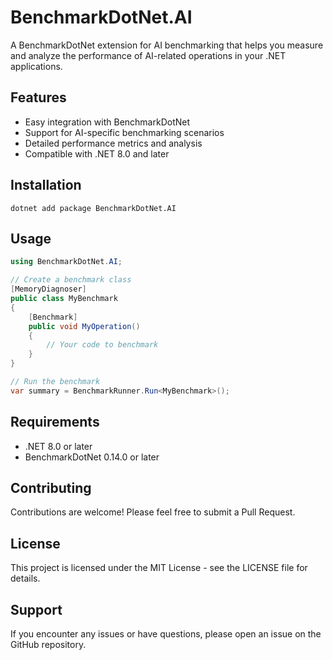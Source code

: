 # BenchmarkDotNet.AI

A BenchmarkDotNet extension for AI benchmarking that helps you measure and analyze the performance of AI-related operations in your .NET applications.

## Features

- Easy integration with BenchmarkDotNet
- Support for AI-specific benchmarking scenarios
- Detailed performance metrics and analysis
- Compatible with .NET 8.0 and later

## Installation

```shell
dotnet add package BenchmarkDotNet.AI
```

## Usage

```csharp
using BenchmarkDotNet.AI;

// Create a benchmark class
[MemoryDiagnoser]
public class MyBenchmark
{
    [Benchmark]
    public void MyOperation()
    {
        // Your code to benchmark
    }
}

// Run the benchmark
var summary = BenchmarkRunner.Run<MyBenchmark>();
```

## Requirements

- .NET 8.0 or later
- BenchmarkDotNet 0.14.0 or later

## Contributing

Contributions are welcome! Please feel free to submit a Pull Request.

## License

This project is licensed under the MIT License - see the LICENSE file for details.

## Support

If you encounter any issues or have questions, please open an issue on the GitHub repository. 